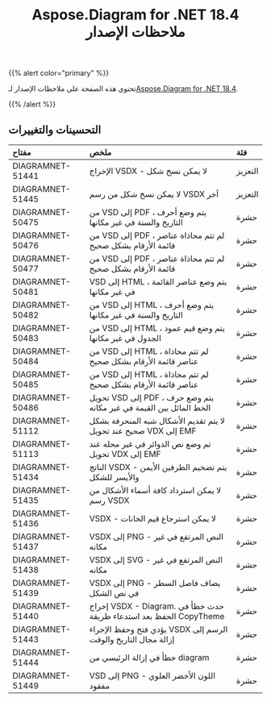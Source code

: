 ﻿---
title: Aspose.Diagram for .NET 18.4 ملاحظات الإصدار
type: docs
weight: 90
url: /ar/net/aspose-diagram-for-net-18-4-release-notes/
---
{{% alert color="primary" %}} 

 تحتوي هذه الصفحة على ملاحظات الإصدار لـ[Aspose.Diagram for .NET 18.4](https://www.nuget.org/packages/Aspose.Diagram/18.4.0).

{{% /alert %}} 
## **التحسينات والتغييرات**

|**مفتاح**|**ملخص**|**فئة**|
|:- |:- |:- |
|DIAGRAMNET-51441|الإخراج VSDX - لا يمكن نسخ شكل|التعزيز|
|DIAGRAMNET-51445|لا يمكن نسخ شكل من رسم VSDX آخر|التعزيز|
|DIAGRAMNET-50475|من VSD إلى PDF ، يتم وضع أحرف التاريخ والسنة في غير مكانها|حشرة|
|DIAGRAMNET-50476|من VSD إلى PDF ، لم تتم محاذاة عناصر قائمة الأرقام بشكل صحيح|حشرة|
|DIAGRAMNET-50477|من VSD إلى PDF ، لم تتم محاذاة عناصر قائمة الأرقام بشكل صحيح|حشرة|
|DIAGRAMNET-50481|VSD إلى HTML ، يتم وضع عناصر القائمة في غير مكانها|حشرة|
|DIAGRAMNET-50482|من VSD إلى HTML ، يتم وضع أحرف التاريخ والسنة في غير مكانها|حشرة|
|DIAGRAMNET-50483|من VSD إلى HTML ، يتم وضع قيم عمود الجدول في غير مكانها|حشرة|
|DIAGRAMNET-50484|من VSD إلى HTML ، لم تتم محاذاة عناصر قائمة الأرقام بشكل صحيح|حشرة|
|DIAGRAMNET-50485|من VSD إلى HTML ، لم تتم محاذاة عناصر قائمة الأرقام بشكل صحيح|حشرة|
|DIAGRAMNET-50486|تحويل VSD إلى PDF ، يتم وضع حرف الخط المائل بين القيمة في غير مكانه|حشرة|
|DIAGRAMNET-51112|لا يتم تقديم الأشكال شبه المنحرفة بشكل صحيح عند تحويل VDX إلى EMF|حشرة|
|DIAGRAMNET-51113|تم وضع نص الدوائر في غير محله عند تحويل VDX إلى EMF|حشرة|
|DIAGRAMNET-51434|الناتج VSDX - يتم تضخيم الطرفين الأيمن والأيسر للشكل|حشرة|
|DIAGRAMNET-51435|لا يمكن استرداد كافة أسماء الأشكال من رسم VSDX|حشرة|
|DIAGRAMNET-51436|VSDX - لا يمكن استرجاع قيم الخانات|حشرة|
|DIAGRAMNET-51437|VSDX إلى PNG - النص المرتفع في غير مكانه|حشرة|
|DIAGRAMNET-51438|VSDX إلى SVG - النص المرتفع في غير مكانه|حشرة|
|DIAGRAMNET-51439|VSDX إلى PNG - يضاف فاصل السطر في نص الشكل|حشرة|
|DIAGRAMNET-51440|إخراج VSDX - Diagram. حدث خطأ في الحفظ بعد استدعاء طريقة CopyTheme|حشرة|
|DIAGRAMNET-51443|يؤدي فتح وحفظ الإجراء VSDX الرسم إلى إزالة مجال التاريخ والوقت|حشرة|
|DIAGRAMNET-51444|خطأ في إزالة الرئيسي من diagram|حشرة|
|DIAGRAMNET-51449|VSD إلى PNG - اللون الأخضر العلوي مفقود|حشرة|

